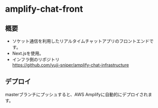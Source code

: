 # amplify-chat-front

## 概要
- ソケット通信を利用したリアルタイムチャットアプリのフロントエンドです。
- Next.jsを使用。
- インフラ側のリポジトリ<br>
https://github.com/yuji-sniper/amplify-chat-infrastructure

## デプロイ
masterブランチにプッシュすると、AWS Amplifyに自動的にデプロイされます。
